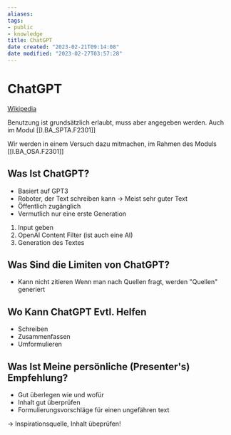 ```yaml
---
aliases: 
tags: 
- public
- knowledge
title: ChatGPT
date created: "2023-02-21T09:14:08"
date modified: "2023-02-27T03:57:28"
---
```


# ChatGPT

[Wikipedia](https://en.wikipedia.org/wiki/ChatGPT)

Benutzung ist grundsätzlich erlaubt, muss aber angegeben werden. Auch im Modul [[I.BA_SPTA.F2301]]

Wir werden in einem Versuch dazu mitmachen, im Rahmen des Moduls [[I.BA_OSA.F2301]]

## Was Ist ChatGPT?

- Basiert auf GPT3
- Roboter, der Text schreiben kann -> Meist sehr guter Text
- Öffentlich zugänglich
- Vermutlich nur eine erste Generation

1. Input geben
2. OpenAI Content Filter (ist auch eine AI)
3. Generation des Textes

## Was Sind die Limiten von ChatGPT?

- Kann nicht zitieren
Wenn man nach Quellen fragt, werden "Quellen" generiert

## Wo Kann ChatGPT Evtl. Helfen

- Schreiben
- Zusammenfassen
- Umformulieren

## Was Ist Meine persönliche (Presenter's) Empfehlung?

- Gut überlegen wie und wofür
- Inhalt gut überprüfen
- Formulierungsvorschläge für einen ungefähren text

-> Inspirationsquelle, Inhalt übeprüfen!

